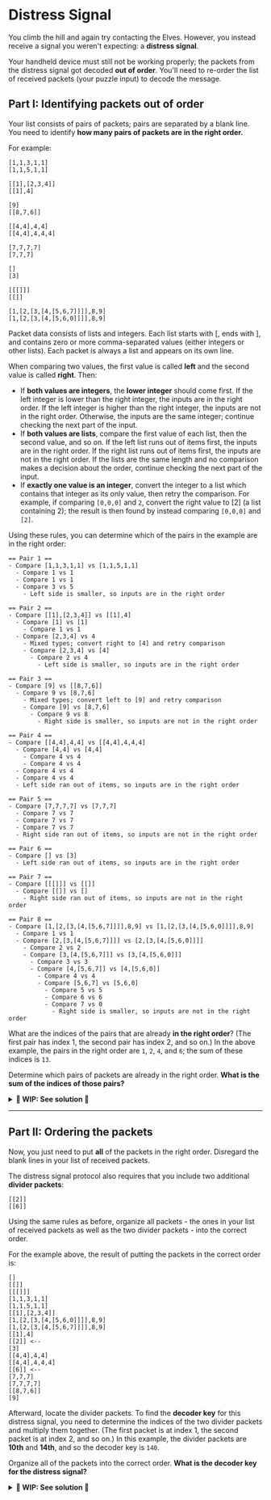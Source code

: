 # Distress Signal

You climb the hill and again try contacting the Elves. However, you instead receive a signal you weren't expecting: a **distress signal**.

Your handheld device must still not be working properly; the packets from the distress signal got decoded **out of order**. You'll need to re-order the list of received packets (your puzzle input) to decode the message.

## Part I: Identifying packets out of order

Your list consists of pairs of packets; pairs are separated by a blank line. You need to identify **how many pairs of packets are in the right order.**

For example:

```
[1,1,3,1,1]
[1,1,5,1,1]

[[1],[2,3,4]]
[[1],4]

[9]
[[8,7,6]]

[[4,4],4,4]
[[4,4],4,4,4]

[7,7,7,7]
[7,7,7]

[]
[3]

[[[]]]
[[]]

[1,[2,[3,[4,[5,6,7]]]],8,9]
[1,[2,[3,[4,[5,6,0]]]],8,9]
```

Packet data consists of lists and integers. Each list starts with [, ends with ], and contains zero or more comma-separated values (either integers or other lists). Each packet is always a list and appears on its own line.

When comparing two values, the first value is called **left** and the second value is called **right**. Then:

- If **both values are integers**, the **lower integer** should come first. If the left integer is lower than the right integer, the inputs are in the right order. If the left integer is higher than the right integer, the inputs are not in the right order. Otherwise, the inputs are the same integer; continue checking the next part of the input.
- If **both values are lists**, compare the first value of each list, then the second value, and so on. If the left list runs out of items first, the inputs are in the right order. If the right list runs out of items first, the inputs are not in the right order. If the lists are the same length and no comparison makes a decision about the order, continue checking the next part of the input.
- If **exactly one value is an integer**, convert the integer to a list which contains that integer as its only value, then retry the comparison. For example, if comparing `[0,0,0]` and `2`, convert the right value to [2] (a list containing 2); the result is then found by instead comparing `[0,0,0]` and `[2]`.

Using these rules, you can determine which of the pairs in the example are in the right order:

```
== Pair 1 ==
- Compare [1,1,3,1,1] vs [1,1,5,1,1]
  - Compare 1 vs 1
  - Compare 1 vs 1
  - Compare 3 vs 5
    - Left side is smaller, so inputs are in the right order

== Pair 2 ==
- Compare [[1],[2,3,4]] vs [[1],4]
  - Compare [1] vs [1]
    - Compare 1 vs 1
  - Compare [2,3,4] vs 4
    - Mixed types; convert right to [4] and retry comparison
    - Compare [2,3,4] vs [4]
      - Compare 2 vs 4
        - Left side is smaller, so inputs are in the right order

== Pair 3 ==
- Compare [9] vs [[8,7,6]]
  - Compare 9 vs [8,7,6]
    - Mixed types; convert left to [9] and retry comparison
    - Compare [9] vs [8,7,6]
      - Compare 9 vs 8
        - Right side is smaller, so inputs are not in the right order

== Pair 4 ==
- Compare [[4,4],4,4] vs [[4,4],4,4,4]
  - Compare [4,4] vs [4,4]
    - Compare 4 vs 4
    - Compare 4 vs 4
  - Compare 4 vs 4
  - Compare 4 vs 4
  - Left side ran out of items, so inputs are in the right order

== Pair 5 ==
- Compare [7,7,7,7] vs [7,7,7]
  - Compare 7 vs 7
  - Compare 7 vs 7
  - Compare 7 vs 7
  - Right side ran out of items, so inputs are not in the right order

== Pair 6 ==
- Compare [] vs [3]
  - Left side ran out of items, so inputs are in the right order

== Pair 7 ==
- Compare [[[]]] vs [[]]
  - Compare [[]] vs []
    - Right side ran out of items, so inputs are not in the right order

== Pair 8 ==
- Compare [1,[2,[3,[4,[5,6,7]]]],8,9] vs [1,[2,[3,[4,[5,6,0]]]],8,9]
  - Compare 1 vs 1
  - Compare [2,[3,[4,[5,6,7]]]] vs [2,[3,[4,[5,6,0]]]]
    - Compare 2 vs 2
    - Compare [3,[4,[5,6,7]]] vs [3,[4,[5,6,0]]]
      - Compare 3 vs 3
      - Compare [4,[5,6,7]] vs [4,[5,6,0]]
        - Compare 4 vs 4
        - Compare [5,6,7] vs [5,6,0]
          - Compare 5 vs 5
          - Compare 6 vs 6
          - Compare 7 vs 0
            - Right side is smaller, so inputs are not in the right order
```

What are the indices of the pairs that are already **in the right order**? (The first pair has index 1, the second pair has index 2, and so on.) In the above example, the pairs in the right order are `1`, `2`, `4`, and `6`; the sum of these indices is `13`.

Determine which pairs of packets are already in the right order. **What is the sum of the indices of those pairs?**

<details>
<summary><strong>🚧 WIP: See solution 🚧</strong></summary>

As there are several different permutations for the `checkOrder` function, it was implemented using TDD, covering one single scenario at a time. As a result, several unit tests were added for that. Make sure to check out [solution.spec.js](./solution.spec.js) if you're interested in seeing them.

### Solution

```javascript
const ordering = {
  GREATER: 'greater',
  SMALLER: 'smaller',
  UNKNOWN: 'unknown',
};

function recursivelyCheckOrder(left, right) {
  if (left.length === 0 && right.length === 0) return ordering.UNKNOWN;

  const leftSideIsSmaller = left.length < right.length;

  let allItemsChecked = false;
  let analysis = ordering.UNKNOWN;

  while (analysis === ordering.UNKNOWN && !allItemsChecked) {
    for (let i = 0; i < left.length; i++) {
      allItemsChecked = i >= left.length - 1;
      const leftItem = left[i];
      const rightItem = right[i];

      if (rightItem === undefined) {
        analysis = ordering.GREATER;
        break;
      }

      if (Number.isInteger(leftItem) && Number.isInteger(rightItem)) {
        if (leftItem === rightItem) continue;
        analysis = leftItem < rightItem ? ordering.SMALLER : ordering.GREATER;
        break;
      }

      if (Array.isArray(leftItem) && Array.isArray(rightItem))
        analysis = recursivelyCheckOrder(leftItem, rightItem);
      else if (Number.isInteger(leftItem) && Array.isArray(rightItem))
        analysis = recursivelyCheckOrder([leftItem], rightItem);
      else if (Array.isArray(leftItem) && Number.isInteger(rightItem))
        analysis = recursivelyCheckOrder(leftItem, [rightItem]);

      if (analysis != ordering.UNKNOWN) break;
    }

    if (analysis === ordering.UNKNOWN && leftSideIsSmaller) analysis = ordering.SMALLER;
  }

  return analysis;
}

function isOrdered(left, right) {
  switch (recursivelyCheckOrder(left, right)) {
    case ordering.SMALLER:
      return true;
    case ordering.GREATER:
      return false;
    case ordering.UNKNOWN:
    default:
      throw new Error('Ordering should be known at this point');
  }
}
```

</details>

---

## Part II: Ordering the packets

Now, you just need to put **all** of the packets in the right order. Disregard the blank lines in your list of received packets.

The distress signal protocol also requires that you include two additional **divider packets**:

```
[[2]]
[[6]]
```

Using the same rules as before, organize all packets - the ones in your list of received packets as well as the two divider packets - into the correct order.

For the example above, the result of putting the packets in the correct order is:

```
[]
[[]]
[[[]]]
[1,1,3,1,1]
[1,1,5,1,1]
[[1],[2,3,4]]
[1,[2,[3,[4,[5,6,0]]]],8,9]
[1,[2,[3,[4,[5,6,7]]]],8,9]
[[1],4]
[[2]] <--
[3]
[[4,4],4,4]
[[4,4],4,4,4]
[[6]] <--
[7,7,7]
[7,7,7,7]
[[8,7,6]]
[9]
```

Afterward, locate the divider packets. To find the **decoder key** for this distress signal, you need to determine the indices of the two divider packets and multiply them together. (The first packet is at index 1, the second packet is at index 2, and so on.) In this example, the divider packets are **10th** and **14th**, and so the decoder key is `140`.

Organize all of the packets into the correct order. **What is the decoder key for the distress signal?**

<details>
<summary><strong>🚧 WIP: See solution 🚧</strong></summary>

```javascript
function partTwo() {
  const leftRightPairs = parseInput().flatMap(v => v);
  leftRightPairs.push([[2]], [[6]]);

  const sortedLists = leftRightPairs.sort((listA, listB) => (isOrdered(listA, listB) ? -1 : 1));
  const dividerPositions = sortedLists
    .map((list, idx) => (['[[2]]', '[[6]]'].includes(JSON.stringify(list)) ? idx + 1 : -1))
    .filter(i => i > 0);

  const decoderKey = dividerPositions.reduce((a, b) => a * b, 1);
  console.log(`Decoder key: ${decoderKey}`);
}
```

</details>
